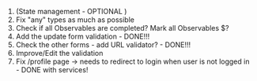 1. (State management - OPTIONAL )
2. Fix "any" types as much as possible 
3. Check if all Observables are completed? Mark all Observables $?
4. Add the update form validation  - DONE!!!
5. Check the other forms - add URL validator? - DONE!!!
6. Improve/Edit the validation
7. Fix /profile page -> needs to redirect to login when user is not logged in - DONE with services!
